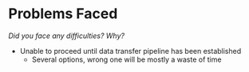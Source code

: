 # Problems Faced
*Did you face any difficulties? Why?*

- Unable to proceed until data transfer pipeline has been established
  - Several options, wrong one will be mostly a waste of time
